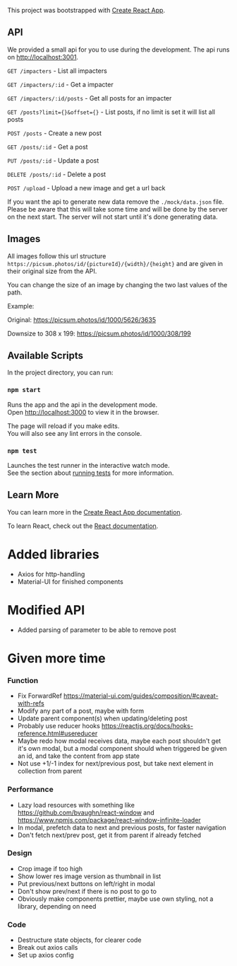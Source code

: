 This project was bootstrapped with [Create React App](https://github.com/facebook/create-react-app).

## API

We provided a small api for you to use during the development. The api runs on [http://localhost:3001](http://localhost:3001).

`GET /impacters` - List all impacters

`GET /impacters/:id` - Get a impacter

`GET /impacters/:id/posts` - Get all posts for an impacter

`GET /posts?limit={}&offset={}` - List posts, if no limit is set it will list all posts

`POST /posts` - Create a new post

`GET /posts/:id` - Get a post

`PUT /posts/:id` - Update a post

`DELETE /posts/:id` - Delete a post

`POST /upload` - Upload a new image and get a url back

If you want the api to generate new data remove the `./mock/data.json` file. Please be aware that this will take some time and will be done by the server on the next start. The server will not start until it's done generating data.

## Images

All images follow this url structure `https://picsum.photos/id/{pictureId}/{width}/{height}` and are given in their original size from the API.

You can change the size of an image by changing the two last values of the path.

Example:

Original: https://picsum.photos/id/1000/5626/3635

Downsize to 308 x 199: https://picsum.photos/id/1000/308/199

## Available Scripts

In the project directory, you can run:

### `npm start`

Runs the app and the api in the development mode.<br />
Open [http://localhost:3000](http://localhost:3000) to view it in the browser.

The page will reload if you make edits.<br />
You will also see any lint errors in the console.

### `npm test`

Launches the test runner in the interactive watch mode.<br />
See the section about [running tests](https://facebook.github.io/create-react-app/docs/running-tests) for more information.

## Learn More

You can learn more in the [Create React App documentation](https://facebook.github.io/create-react-app/docs/getting-started).

To learn React, check out the [React documentation](https://reactjs.org/).



# Added libraries
- Axios for http-handling
- Material-UI for finished components

# Modified API
- Added parsing of parameter to be able to remove post

# Given more time

### Function
- Fix ForwardRef https://material-ui.com/guides/composition/#caveat-with-refs
- Modify any part of a post, maybe with form
- Update parent component(s) when updating/deleting post
- Probably use reducer hooks https://reactjs.org/docs/hooks-reference.html#usereducer
- Maybe redo how modal receives data, maybe each post shouldn't get it's own modal, but a modal component should when triggered be given an id, and take the content from app state
- Not use +1/-1 index for next/previous post, but take next element in collection from parent

### Performance
- Lazy load resources with something like https://github.com/bvaughn/react-window and https://www.npmjs.com/package/react-window-infinite-loader
- In modal, prefetch data to next and previous posts, for faster navigation
- Don't fetch next/prev post, get it from parent if already fetched

### Design
- Crop image if too high
- Show lower res image version as thumbnail in list
- Put previous/next buttons on left/right in modal
- Don't show prev/next if there is no post to go to
- Obviously make components prettier, maybe use own styling, not a library, depending on need

### Code
- Destructure state objects, for clearer code 
- Break out axios calls
- Set up axios config